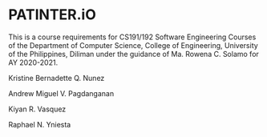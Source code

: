 # PATINTER.iO
This is a course requirements for CS191/192 Software Engineering Courses of the Department of Computer Science, College of Engineering, University of the Philippines, Diliman under the guidance of Ma. Rowena C. Solamo for AY 2020-2021.

Kristine Bernadette Q. Nunez

Andrew Miguel V. Pagdanganan

Kiyan R. Vasquez

Raphael N. Yniesta
